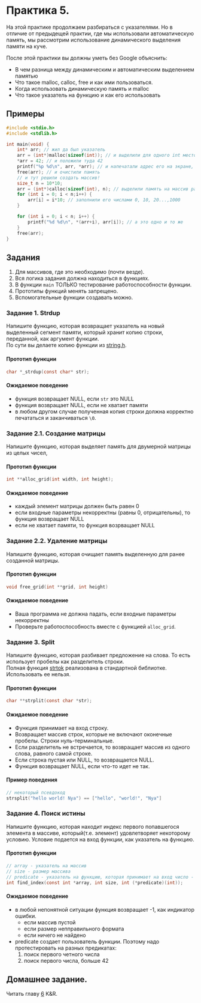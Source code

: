 # Практика 5.

На этой практике продолжаем разбираться с указателями. Но в отличие от предыдещей практии, где мы использовали автоматическую память, мы рассмотрим использование динамического выделения памяти на куче.

После этой практики вы должны уметь без Google объяснить:
- В чем разница между динамическим и автоматическим выделением памятью
- Что такое malloc, calloc, free и как ими пользоваться.
- Когда использовать динамическую память и malloc
- Что такое указатель на функцию и как его использовать

## Примеры

```c
#include <stdio.h>
#include <stdlib.h>

int main(void) {
	int* arr; // жил да был указатель
	arr = (int*)malloc(sizeof(int)); // и выделили для одного int место в памяти
	*arr = 42; // и положили туда 42
	printf("%p %d\n", arr, *arr); // и напечатали адрес его на экране, как и само содержимое памяти
	free(arr); // и очистили память
	// и тут решили создать массив!
	size_t n = 10*10;
	arr = (int*)calloc(sizeof(int), n); // выделили память на массив размера n элементов, каждый по sizeof(int) байт.
	for (int i = 0; i < n;i++) {
		arr[i] = i*10; // заполнили его числами 0, 10, 20...,1000
	}

	for (int i = 0; i < n; i++) {
		printf("%d %d\n", *(arr+i), arr[i]); // а это одно и то же
	}
	free(arr);
}
```

## Задания

1. Для массивов, где это необходимо (почти везде).
2. Вся логика задания должна находиться в функциях.
3. В функции `main` ТОЛЬКО тестирование работоспособности функции.
4. Прототипы функций менять запрещено.
5. Вспомогательные функции создавать можно.

### Задание 1. Strdup

Напишите функцию, которая возвращает указатель на новый выделенный сегмент памяти, который хранит копию строки, переданной, как аргумент функции.  
По сути вы делаете копию функции из [string.h](https://en.cppreference.com/w/c/experimental/dynamic/strdup).

#### Прототип функции

```c
char *_strdup(const char* str);
``` 

#### Ожидаемое поведение

- функция возвращает NULL, если `str` это NULL
- функция возвращает NULL, если не хватает памяти
- в любом другом случае полученная копия строки должна корректно печататься и заканчиваться `\0`.

### Задание 2.1. Создание матрицы

Напишите функцию, которая выделяет память для двумерной матрицы из целых чисел,

#### Прототип функции

```c
int **alloc_grid(int width, int height);
```

#### Ожидаемое поведение

- каждый элемент матрицы должен быть равен 0
- если входные параметры некорректны (равны 0, отрицательны), то функция возвращает NULL
- если не хватает памяти, то функция возрващает NULL

### Задание 2.2. Удаление матрицы

Напишите функцию, которая очищает память выделенную для ранее созданной матрицы. 

#### Прототип функции

```c
void free_grid(int **grid, int height)
```

#### Ожидаемое поведение

- Ваша программа не должна падать, если входные параметры некорректны
- Проверьте работоспособность вместе с функцией `alloc_grid`.


### Задание 3. Split

Напишите функцию, которая разбивает предложение на слова. То есть использует пробелы как разделитель строки.  
Полная функция [strtok](https://en.cppreference.com/w/c/string/byte/strtok) реализована в стандартной библиотке. Использовать ее нельзя.

#### Прототип функции

```c
char **strplit(const char *str);
```

#### Ожидаемое поведение

- Функция принимает на вход строку.
- Возвращает массив строк, которые не включают оконечные пробелы. Строки нуль-терминальные.
- Если разделитель не встречается, то возвращает массив из одного слова, равного самой строке.
- Если строка пустая или NULL, то возвращается NULL.
- Функция возвращает NULL, если что-то идет не так.

#### Пример поведения

```c
// некоторый псевдокод
strsplit("hello world! Nya") == ["hello", "world!", "Nya"]
``` 

### Задание 4. Поиск истины

Напишите функцию, которая находит индекс первого попавшегося элемента в массиве, который(т.е. элемент) удовлетворяет некоторому условию. Условие подается на вход функции, как указатель на функцию. 

#### Прототип функции

```c
// array - указатель на массив
// size - размер массива
// predicate - указатель на функцию, которая принимает на вход число - элемент массива, и возвращает 1 если условие выполнено и 0 иначе.
int find_index(const int *array, int size, int (*predicate)(int));
```

#### Ожидаемое поведение

- в любой непонятной ситуации функция возвращает -1, как индикатор ошибки.
	- если массив пустой
	- если размер непправильного формата
	- если ничего не найдено
- predicate создает пользователь функции. Поэтому надо протестировать на разных предикатах:
	1. поиск первого четного числа
	2. поиск первого числа, больше 42

## Домашнее задание.

Читать главу [6](http://givi.olnd.ru/kr2/06.html) K&R.